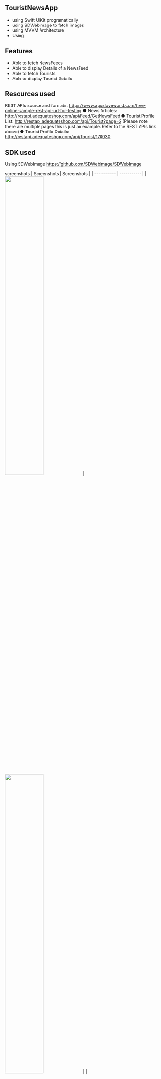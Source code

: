 

## TouristNewsApp
- using Swift UIKit programatically
- using SDWebImage to fetch images
- using MVVM Architecture
- Using 

## Features
 - Able to fetch NewsFeeds
 - Able to display Details of a NewsFeed
 - Able to fetch Tourists
 - Able to display Tourist Details

## Resources used
REST APIs source and formats:
https://www.appsloveworld.com/free-online-sample-rest-api-url-for-testing
● News Articles:
http://restapi.adequateshop.com/api/Feed/GetNewsFeed
● Tourist Profile List:
http://restapi.adequateshop.com/api/Tourist?page=2
(Please note there are multiple pages this is just an example. Refer to the REST
APIs link above)
● Tourist Profile Details:
http://restapi.adequateshop.com/api/Tourist/170030


## SDK used 
Using SDWebImage
https://github.com/SDWebImage/SDWebImage

screenshots
| Screenshots      | Screenshots |
| ----------- | ----------- |
| <img src = "https://github.com/mbayi-ios/TouristNewsApp/assets/91916741/8b882593-e47b-464c-bbc5-2084de129f32" width="50%" /> | <img src = "https://github.com/mbayi-ios/TouristNewsApp/assets/91916741/54922500-970c-44c7-9619-33cc74aec0ce" width="50%" />      |
| <img src = "https://github.com/mbayi-ios/TouristNewsApp/assets/91916741/0c5bf3d1-8d52-409e-8234-3f3cab2aaef4" width="50%" />    | <img src = "https://github.com/mbayi-ios/TouristNewsApp/assets/91916741/e31339c5-801f-490a-9b48-d60ed062b32a" width="50%" />         |

